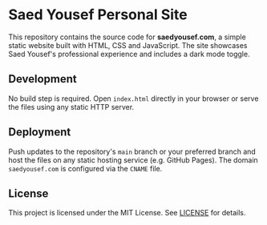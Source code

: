 # Saed Yousef Personal Site

This repository contains the source code for **saedyousef.com**, a simple static website built with HTML, CSS and JavaScript. The site showcases Saed Yousef's professional experience and includes a dark mode toggle.

## Development

No build step is required. Open `index.html` directly in your browser or serve the files using any static HTTP server.

## Deployment

Push updates to the repository's `main` branch or your preferred branch and host the files on any static hosting service (e.g. GitHub Pages). The domain `saedyousef.com` is configured via the `CNAME` file.

## License

This project is licensed under the MIT License. See [LICENSE](LICENSE) for details.
